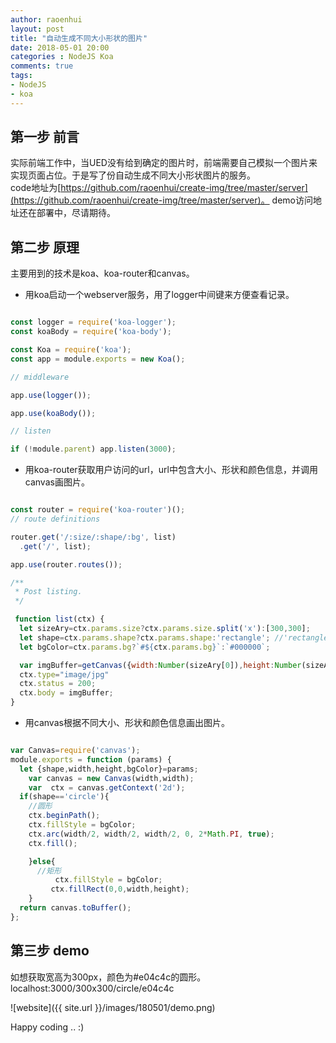 ```yaml
---
author: raoenhui
layout: post
title: "自动生成不同大小形状的图片"
date: 2018-05-01 20:00
categories : NodeJS Koa
comments: true
tags:
- NodeJS
- koa
---
```


## 第一步 前言


实际前端工作中，当UED没有给到确定的图片时，前端需要自己模拟一个图片来实现页面占位。于是写了份自动生成不同大小形状图片的服务。  
code地址为[https://github.com/raoenhui/create-img/tree/master/server](https://github.com/raoenhui/create-img/tree/master/server)。 
demo访问地址还在部署中，尽请期待。


## 第二步 原理

主要用到的技术是koa、koa-router和canvas。

* 用koa启动一个webserver服务，用了logger中间键来方便查看记录。

```javascript

const logger = require('koa-logger');
const koaBody = require('koa-body');

const Koa = require('koa');
const app = module.exports = new Koa();

// middleware

app.use(logger());

app.use(koaBody());

// listen

if (!module.parent) app.listen(3000);

```

* 用koa-router获取用户访问的url，url中包含大小、形状和颜色信息，并调用canvas画图片。

```javascript

const router = require('koa-router')();
// route definitions

router.get('/:size/:shape/:bg', list)
  .get('/', list);

app.use(router.routes());

/**
 * Post listing.
 */

 function list(ctx) {
  let sizeAry=ctx.params.size?ctx.params.size.split('x'):[300,300];
  let shape=ctx.params.shape?ctx.params.shape:'rectangle'; //'rectangle||circle'
  let bgColor=ctx.params.bg?`#${ctx.params.bg}`:`#000000`;

  var imgBuffer=getCanvas({width:Number(sizeAry[0]),height:Number(sizeAry[1]),shape,bgColor});
  ctx.type="image/jpg"
  ctx.status = 200;
  ctx.body = imgBuffer;
}

```

* 用canvas根据不同大小、形状和颜色信息画出图片。

```javascript

var Canvas=require('canvas');
module.exports = function (params) {
  let {shape,width,height,bgColor}=params;
    var canvas = new Canvas(width,width);
    var  ctx = canvas.getContext('2d');
  if(shape=='circle'){
    //圆形
    ctx.beginPath();
    ctx.fillStyle = bgColor;
    ctx.arc(width/2, width/2, width/2, 0, 2*Math.PI, true);
    ctx.fill();

    }else{
      //矩形
          ctx.fillStyle = bgColor;
         ctx.fillRect(0,0,width,height);
    }
  return canvas.toBuffer();
};

```

## 第三步 demo

如想获取宽高为300px，颜色为#e04c4c的圆形。
localhost:3000/300x300/circle/e04c4c

![website]({{ site.url }}/images/180501/demo.png)


Happy coding .. :)
